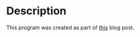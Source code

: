 # Description

This program was created as part of [this](https://adammcclenaghan.github.io/posts/go-pprof/) blog post.


